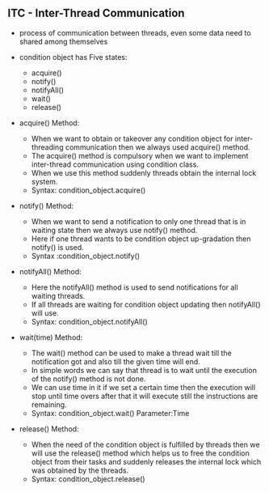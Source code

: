 ## ITC - Inter-Thread Communication

- process of communication between threads, even some data need
  to shared among themselves
- condition object has Five states:

  - acquire()
  - notify()
  - notifyAll()
  - wait()
  - release()

- acquire() Method:

  - When we want to obtain or takeover any condition object for inter-threading communication then we always used acquire() method.
  - The acquire() method is compulsory when we want to implement inter-thread communication using condition class.
  - When we use this method suddenly threads obtain the internal lock system.
  - Syntax: condition_object.acquire()

- notify() Method:

  - When we want to send a notification to only one thread that is in waiting state then we always use notify() method.
  - Here if one thread wants to be condition object up-gradation then notify() is used.
  - Syntax :condition_object.notify()

- notifyAll() Method:

  - Here the notifyAll() method is used to send notifications for all waiting threads.
  - If all threads are waiting for condition object updating then notifyAll() will use.
  - Syntax: condition_object.notifyAll()

- wait(time) Method:
  - The wait() method can be used to make a thread wait till the notification got and also till the given time will end.
  - In simple words we can say that thread is to wait until the execution of the notify() method is not done.
  - We can use time in it if we set a certain time then the execution will stop until time overs after that it will execute still the instructions are remaining.
  - Syntax: condition_object.wait()
    Parameter:Time
- release() Method:
  - When the need of the condition object is fulfilled by threads then we will use the release() method which helps us to free the condition object from their tasks and suddenly releases the internal lock which was obtained by the threads.
  - Syntax: condition_object.release()
